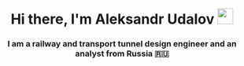 <h1 align="center">Hi there, I'm Aleksandr Udalov
<img src="https://github.com/blackcater/blackcater/raw/main/images/Hi.gif" height="32"/></h1>
<h3 align="center">I am a railway and transport tunnel design engineer and an analyst from Russia 🇷🇺 </h3>

<!--
**audalov/audalov** is a ✨ _special_ ✨ repository because its `README.md` (this file) appears on your GitHub profile.

Here are some ideas to get you started:

- 🔭 I’m currently working on ...
- 🌱 I’m currently learning ...
- 👯 I’m looking to collaborate on ...
- 🤔 I’m looking for help with ...
- 💬 Ask me about ...
- 📫 How to reach me: ...
- 😄 Pronouns: ...
- ⚡ Fun fact: ...
-->
